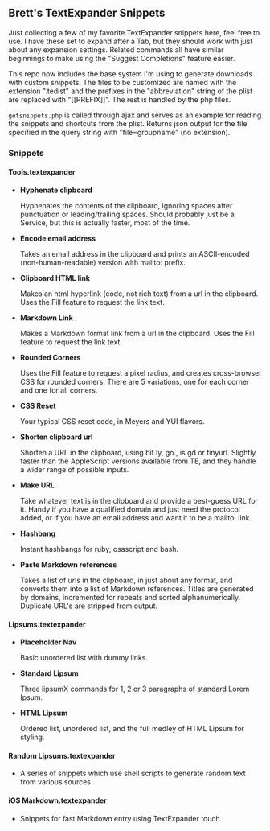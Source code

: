 ## Brett's TextExpander Snippets ##

Just collecting a few of my favorite TextExpander snippets here, feel free to use. I have these set to expand after a Tab, but they should work with just about any expansion settings. Related commands all have similar beginnings to make using the "Suggest Completions" feature easier.

This repo now includes the base system I'm using to generate downloads with custom snippets. The files to be customized are named with the extension ".tedist" and the prefixes in the "abbreviation" string of the plist are replaced with "[[PREFIX]]". The rest is handled by the php files.

`getsnippets.php` is called through ajax and serves as an example for reading the snippets and shortcuts from the plist. Returns json output for the file specified in the query string with "file=groupname" (no extension).

### Snippets ###

#### Tools.textexpander ####

* **Hyphenate clipboard**

	Hyphenates the contents of the clipboard, ignoring spaces after punctuation or leading/trailing spaces. Should probably just be a Service, but this is actually faster, most of the time.

* **Encode email address**

	Takes an email address in the clipboard and prints an ASCII-encoded (non-human-readable) version with mailto: prefix.

* **Clipboard HTML link**

	Makes an html hyperlink (code, not rich text) from a url in the clipboard. Uses the Fill feature to request the link text.

* **Markdown Link**

	Makes a Markdown format link from a url in the clipboard. Uses the Fill feature to request the link text.

* **Rounded Corners**

	Uses the Fill feature to request a pixel radius, and creates cross-browser CSS for rounded corners. There are 5 variations, one for each corner and one for all corners.

* **CSS Reset**

	Your typical CSS reset code, in Meyers and YUI flavors.

* **Shorten clipboard url**

	Shorten a URL in the clipboard, using bit.ly, go., is.gd or tinyurl. Slightly faster than the AppleScript versions available from TE, and they handle a wider range of possible inputs.

* **Make URL**

	Take whatever text is in the clipboard and provide a best-guess URL for it. Handy if you have a qualified domain and just need the protocol added, or if you have an email address and want it to be a mailto: link.

* **Hashbang**

	Instant hashbangs for ruby, osascript and bash.

* **Paste Markdown references**

	Takes a list of urls in the clipboard, in just about any format, and converts them into a list of Markdown references. Titles are generated by domains, incremented for repeats and sorted alphanumerically. Duplicate URL's are stripped from output.

#### Lipsums.textexpander ####

* **Placeholder Nav**

	Basic unordered list with dummy links.

* **Standard Lipsum**

	Three lipsumX commands for 1, 2 or 3 paragraphs of standard Lorem Ipsum.

* **HTML Lipsum**

	Ordered list, unordered list, and the full medley of HTML Lipsum for styling.

#### Random Lipsums.textexpander ####

* A series of snippets which use shell scripts to generate random text from various sources.

#### iOS Markdown.textexpander ####

* Snippets for fast Markdown entry using TextExpander touch